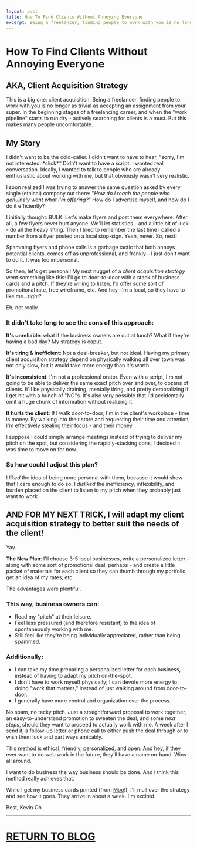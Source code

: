 ```yaml
---
layout: post
title: How To Find Clients Without Annoying Everyone 
excerpt: Being a freelancer, finding people to work with you is no longer as trivial as accepting an assignment from your super. In the beginning stages of a freelancing career, and when the "work pipeline" starts to run dry - actively searching for clients is a must. 
--- 
```


# How To Find Clients Without Annoying Everyone

## AKA, Client Acquisition Strategy

This is a big one: client acquisition. Being a freelancer, finding people to work with you is no longer as trivial as accepting an assignment from your super. In the beginning stages of a freelancing career, and when the "work pipeline" starts to run dry - actively searching for clients is a must. But this makes many people uncomfortable. 

## My Story

I didn't want to be the cold-caller. I didn't want to have to hear, "sorry, I'm not interested. \*click\*." Didn't want to have a script. I wanted real conversation. Ideally, I wanted to talk to people who are already enthusiastic about working with me, but that obviously wasn't very realistic.

I soon realized I was trying to answer the same question asked by every single (ethical) company out there: "*How do I reach the people who genuinely want what I'm offering?*" How do I advertise myself, and how do I do it efficiently?

I initially thought: BULK. Let's make flyers and post them everywhere. After all, a few flyers never hurt anyone. We'll let statistics - and a little bit of luck - do all the heavy lifting. Then I tried to remember the last time I called a number from a flyer posted on a local stop-sign. Yeah, never. So, next!

Spamming flyers and phone calls is a garbage tactic that both annoys potential clients, comes off as unprofessional, and frankly - I just don't want to do it. It was too impersonal. 

So then, let's get personal! My next nugget of a *client acquisition strategy* went something like this: I'll go to door-to-door with a stack of business cards and a pitch. If they're willing to listen, I'd offer some sort of promotional rate, free wireframe, etc. And hey, I'm a local, so they have to like me...right?

Eh, not really. 

### It didn't take long to see the cons of this approach:

**It's unreliable**: what if the business owners are out at lunch? What if they're having a bad day? My strategy is caput.

**It's tiring & inefficient**: Not a deal-breaker, but not ideal. Having my primary client acquisition strategy depend on physically walking all over town was not only slow, but it would take more energy than it's worth.

**It's inconsistent**: I'm not a professional orator. Even with a script, I'm not going to be able to deliver the same exact pitch over and over, to dozens of clients. It'll be physically draining, mentally tiring, and pretty demoralizing if I get hit with a bunch of "NO"s. It's also very possible that I'd accidentally omit a huge chunk of information without realizing it. 

**It hurts the client**: If I walk door-to-door, I'm in the client's workplace - time is money. By walking into their store and requesting their time and attention, I'm effectively stealing their focus - and their money.

I suppose I could simply arrange meetings instead of trying to deliver my pitch on the spot, but considering the rapidly-stacking cons, I decided it was time to move on for now. 

### So how could I adjust this plan? 

I *liked* the idea of being more personal with them, because it would show that I care enough to do so. I *disliked* the inefficiency, inflexibility, and burden placed on the client to listen to my pitch when they probably just want to work.


## AND FOR MY NEXT TRICK, I will adapt my client acquisition strategy to better suit the needs of the client!

Yay.

**The New Plan**: I'll choose 3-5 local businesses, write a personalized letter - along with some sort of promotional deal, perhaps - and create a little packet of materials for each client so they can thumb through my portfolio, get an idea of my rates, etc. 

The advantages were plentiful. 

### This way, business owners can:
- Read my "pitch" at their leisure.
- Feel less pressured (and therefore resistant) to the idea of spontaneously working with me.
- Still feel like they're being individually appreciated, rather than being spammed.

### Additionally:
- I can take my time preparing a personalized letter for each business, instead of having to adapt my pitch on-the-spot.
- I don't have to work myself physically; I can devote more energy to doing "work that matters," instead of just walking around from door-to-door.
- I generally have more control and organization over the process.

No spam, no tacky pitch. Just a straightforward proposal to work together, an easy-to-understand promotion to sweeten the deal, and some *next steps*, should they want to proceed to actually work with me. A week after I send it, a follow-up letter or phone call to either push the deal through or to wish them luck and part ways amicably. 

This method is ethical, friendly, personalized, and open. And hey, if they ever want to do web work in the future, they'll have a name on-hand. Wins all around.

I want to do business the way business should be done. And I think this method really achieves that.

While I get my business cards printed (from [Moo](http://moo.com)!), I'll mull over the strategy and see how it goes. They arrive in about a week. I'm excited.

Best,
Kevin Oh

*****

# <a class="btn btn-large" href="../../../../blog">RETURN TO BLOG</a>
<br><br>